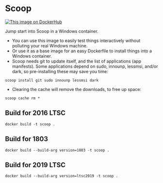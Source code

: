 # Scoop
[![This image on DockerHub](https://img.shields.io/docker/pulls/stefanscherer/scoop.svg)](https://hub.docker.com/r/stefanscherer/scoop/)

Jump start into Scoop in a Windows container.

* You can use this image to easily test things interactively without polluting your real Windows machine.
* Or use it as a base image for an easy Dockerfile to install things into a Windows container.
* Scoop needs git to update itself, and the list of applications (app manifests). Some applications depend on sudo, innounp, lessmsi, and/or dark, so pre-installing these may save you time:
```batch
scoop install git sudo innounp lessmsi dark
```
* Clearing the cache will remove the downloads, to free up space:
```
scoop cache rm *
```

## Build for 2016 LTSC

```
docker build -t scoop .
```

## Build for 1803

```
docker build --build-arg version=1803 -t scoop .
```


## Build for 2019 LTSC

```
docker build --build-arg version=ltsc2019 -t scoop .
```
